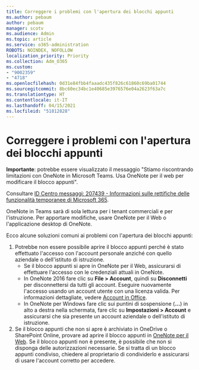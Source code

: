 ```yaml
---
title: Correggere i problemi con l'apertura dei blocchi appunti
ms.author: pebaum
author: pebaum
manager: scotv
ms.audience: Admin
ms.topic: article
ms.service: o365-administration
ROBOTS: NOINDEX, NOFOLLOW
localization_priority: Priority
ms.collection: Adm_O365
ms.custom:
- "9002359"
- "4718"
ms.openlocfilehash: 0d31e84fbb4faaadc435f826c61860c69ba01744
ms.sourcegitcommit: 8bc60ec34bc1e40685e3976576e04a2623f63a7c
ms.translationtype: HT
ms.contentlocale: it-IT
ms.lasthandoff: 04/15/2021
ms.locfileid: "51812828"
---
```

# <a name="fix-issues-with-opening-notebooks"></a>Correggere i problemi con l'apertura dei blocchi appunti

**Importante**: potrebbe essere visualizzato il messaggio "Stiamo riscontrando limitazioni con OneNote in Microsoft Teams. Usa OneNote per il web per modificare il blocco appunti".

Consultare [ID Centro messaggi: 207439 - Informazioni sulle rettifiche delle funzionalità temporanee di Microsoft 365](https://admin.microsoft.com/Adminportal/Home?source=applauncher#MessageCenter?id=MC207439).

OneNote in Teams sarà di sola lettura per i tenant commerciali e per l'istruzione. Per apportare modifiche, usare OneNote per il Web o l'applicazione desktop di OneNote.

Ecco alcune soluzioni comuni ai problemi con l'apertura dei blocchi appunti:

1. Potrebbe non essere possibile aprire il blocco appunti perché è stato effettuato l'accesso con l'account personale anziché con quello aziendale o dell'istituto di istruzione.
    - Se il blocco appunti si apre in OneNote per il Web, assicurarsi di effettuare l'accesso con le credenziali attuali in OneNote.
    - In OneNote 2016 fare clic su **File > Account**, quindi su **Disconnetti** per disconnettersi da tutti gli account. Eseguire nuovamente l'accesso usando un account utente con una licenza valida. Per informazioni dettagliate, vedere [Account in Office](https://support.office.com/article/accounts-in-office-628ea040-f265-49de-b986-be09c3ebf8a9). 
    - In OneNote per Windows fare clic sui puntini di sospensione (**...**) in alto a destra nella schermata, fare clic su **Impostazioni > Account** e assicurarsi che sia presente un account aziendale o dell'istituto di istruzione. 
2. Se il blocco appunti che non si apre è archiviato in OneDrive o SharePoint Online, provare ad aprire il blocco appunti in [OneNote per il Web](https://onenote.com). Se il blocco appunti non è presente, è possibile che non si disponga delle autorizzazioni necessarie. Se si tratta di un blocco appunti condiviso, chiedere al proprietario di condividerlo e assicurarsi di usare l'account corretto per accedere.

